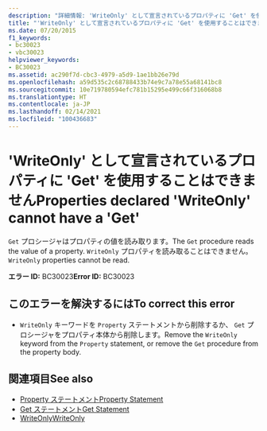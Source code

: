 ```yaml
---
description: "詳細情報: 'WriteOnly' として宣言されているプロパティに 'Get' を使用することはできません"
title: "'WriteOnly' として宣言されているプロパティに 'Get' を使用することはできません"
ms.date: 07/20/2015
f1_keywords:
- bc30023
- vbc30023
helpviewer_keywords:
- BC30023
ms.assetid: ac290f7d-cbc3-4979-a5d9-1ae1bb26e79d
ms.openlocfilehash: a59d535c2c68788433b74e9c7a78e55a68141bc8
ms.sourcegitcommit: 10e719780594efc781b15295e499c66f316068b8
ms.translationtype: HT
ms.contentlocale: ja-JP
ms.lasthandoff: 02/14/2021
ms.locfileid: "100436683"
---
```

# <a name="properties-declared-writeonly-cannot-have-a-get"></a><span data-ttu-id="dab28-103">'WriteOnly' として宣言されているプロパティに 'Get' を使用することはできません</span><span class="sxs-lookup"><span data-stu-id="dab28-103">Properties declared 'WriteOnly' cannot have a 'Get'</span></span>

<span data-ttu-id="dab28-104">`Get` プロシージャはプロパティの値を読み取ります。</span><span class="sxs-lookup"><span data-stu-id="dab28-104">The `Get` procedure reads the value of a property.</span></span> <span data-ttu-id="dab28-105">`WriteOnly` プロパティを読み取ることはできません。</span><span class="sxs-lookup"><span data-stu-id="dab28-105">`WriteOnly` properties cannot be read.</span></span>  
  
 <span data-ttu-id="dab28-106">**エラー ID:** BC30023</span><span class="sxs-lookup"><span data-stu-id="dab28-106">**Error ID:** BC30023</span></span>  
  
## <a name="to-correct-this-error"></a><span data-ttu-id="dab28-107">このエラーを解決するには</span><span class="sxs-lookup"><span data-stu-id="dab28-107">To correct this error</span></span>  
  
- <span data-ttu-id="dab28-108">`WriteOnly` キーワードを `Property` ステートメントから削除するか、 `Get` プロシージャをプロパティ本体から削除します。</span><span class="sxs-lookup"><span data-stu-id="dab28-108">Remove the `WriteOnly` keyword from the `Property` statement, or remove the `Get` procedure from the property body.</span></span>  
  
## <a name="see-also"></a><span data-ttu-id="dab28-109">関連項目</span><span class="sxs-lookup"><span data-stu-id="dab28-109">See also</span></span>

- [<span data-ttu-id="dab28-110">Property ステートメント</span><span class="sxs-lookup"><span data-stu-id="dab28-110">Property Statement</span></span>](../language-reference/statements/property-statement.md)
- [<span data-ttu-id="dab28-111">Get ステートメント</span><span class="sxs-lookup"><span data-stu-id="dab28-111">Get Statement</span></span>](../language-reference/statements/get-statement.md)
- [<span data-ttu-id="dab28-112">WriteOnly</span><span class="sxs-lookup"><span data-stu-id="dab28-112">WriteOnly</span></span>](../language-reference/modifiers/writeonly.md)
